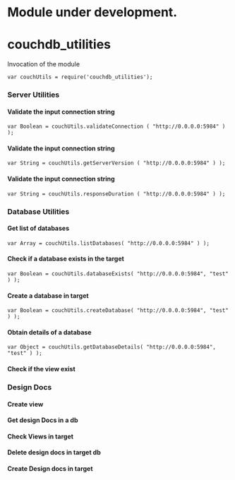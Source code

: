 # Module under development.

# couchdb_utilities

Invocation of the module
```
var couchUtils = require('couchdb_utilities');
```

### Server Utilities
#### Validate the input connection string
```
var Boolean = couchUtils.validateConnection ( "http://0.0.0.0:5984" ) );
```
#### Validate the input connection string
```
var String = couchUtils.getServerVersion ( "http://0.0.0.0:5984" ) );
```
#### Validate the input connection string
```
var String = couchUtils.responseDuration ( "http://0.0.0.0:5984" ) );
```

### Database Utilities
#### Get list of databases
```
var Array = couchUtils.listDatabases( "http://0.0.0.0:5984" ) );
```
#### Check if a database exists in the target
```
var Boolean = couchUtils.databaseExists( "http://0.0.0.0:5984", "test" ) );
```
#### Create a database in target
```
var Boolean = couchUtils.createDatabase( "http://0.0.0.0:5984", "test" ) );
```
#### Obtain details of a database
```
var Object = couchUtils.getDatabaseDetails( "http://0.0.0.0:5984", "test" ) );
```




#### Check if the view exist
### Design Docs
#### Create view
#### Get design Docs in a db
#### Check Views in target
#### Delete design docs in target db
#### Create Design docs in target
